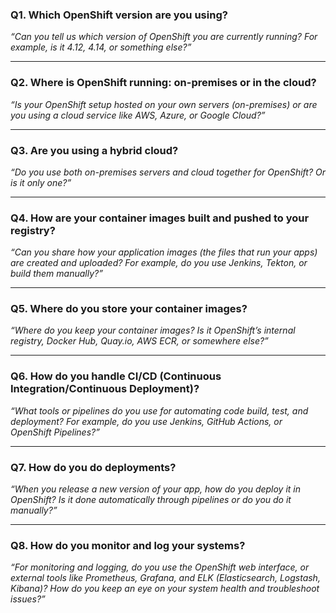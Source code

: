 ### Q1. **Which OpenShift version are you using?**

_“Can you tell us which version of OpenShift you are currently running? For example, is it 4.12, 4.14, or something else?”_

* * *

### Q2. **Where is OpenShift running: on-premises or in the cloud?**

_“Is your OpenShift setup hosted on your own servers (on-premises) or are you using a cloud service like AWS, Azure, or Google Cloud?”_

* * *

### Q3. **Are you using a hybrid cloud?**

_“Do you use both on-premises servers and cloud together for OpenShift? Or is it only one?”_

* * *

### Q4. **How are your container images built and pushed to your registry?**

_“Can you share how your application images (the files that run your apps) are created and uploaded? For example, do you use Jenkins, Tekton, or build them manually?”_

* * *

### Q5. **Where do you store your container images?**

_“Where do you keep your container images? Is it OpenShift’s internal registry, Docker Hub, Quay.io, AWS ECR, or somewhere else?”_

* * *

### Q6. **How do you handle CI/CD (Continuous Integration/Continuous Deployment)?**

_“What tools or pipelines do you use for automating code build, test, and deployment? For example, do you use Jenkins, GitHub Actions, or OpenShift Pipelines?”_

* * *

### Q7. **How do you do deployments?**

_“When you release a new version of your app, how do you deploy it in OpenShift? Is it done automatically through pipelines or do you do it manually?”_

* * *

### Q8. **How do you monitor and log your systems?**

_“For monitoring and logging, do you use the OpenShift web interface, or external tools like Prometheus, Grafana, and ELK (Elasticsearch, Logstash, Kibana)? How do you keep an eye on your system health and troubleshoot issues?”_

